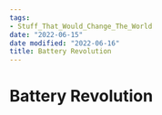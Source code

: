 ```yaml
---
tags:
- Stuff_That_Would_Change_The_World
date: "2022-06-15"
date modified: "2022-06-16"
title: Battery Revolution
---
```


# Battery Revolution
